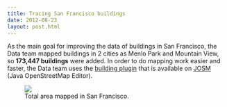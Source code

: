 ```yaml
---
title: Tracing San Francisco buildings
date: 2012-08-23
layout: post.html
---
```


As the main goal for improving the data of buildings in San Francisco, the Data team mapped buildings in 2 cities as Menlo Park and Mountain View, so <b>173,447 buildings</b> were added. In order to do mapping work easier and faster, the Data team uses the [building plugin](https://wiki.openstreetmap.org/wiki/JOSM/Plugins/BuildingsTools) that is available on [JOSM](https://josm.openstreetmap.de/) (Java OpenStreetMap Editor).

<figure class="align-center">
  <img src="/assets/images/mapping_1.gif"/>
  <figcaption>Total area mapped in San Francisco.</figcaption>
</figure>

